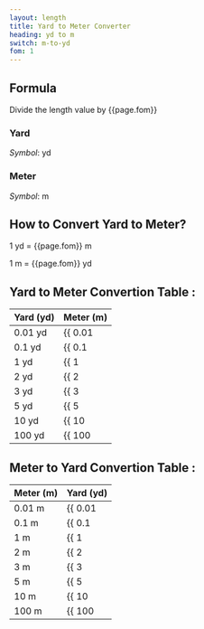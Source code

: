 ```yaml
---
layout: length
title: Yard to Meter Converter
heading: yd to m
switch: m-to-yd
fom: 1
---
```


## Formula
Divide the length value by {{page.fom}}

### Yard
*Symbol*: yd

### Meter
*Symbol*: m

## How to Convert Yard to Meter?
1 yd = {{page.fom}} m

1 m = {{page.fom}} yd

## Yard to Meter Convertion Table :

| Yard (yd) | Meter (m) |
| ---- | ---- |
| 0.01 yd | {{ 0.01 | divided_by: page.fom | round: 5 }} m |
| 0.1 yd | {{ 0.1 | divided_by: page.fom | round: 5 }} m |
| 1 yd | {{ 1 | divided_by: page.fom | round: 5 }} m |
| 2 yd | {{ 2 | divided_by: page.fom | round: 5 }} m |
| 3 yd | {{ 3 | divided_by: page.fom | round: 5 }} m |
| 5 yd | {{ 5 | divided_by: page.fom | round: 5 }} m |
| 10 yd | {{ 10 | divided_by: page.fom | round: 5 }} m |
| 100 yd | {{ 100 | divided_by: page.fom | round: 5 }} m |

## Meter to Yard Convertion Table :

| Meter (m) | Yard (yd) |
| ---- | ---- |
| 0.01 m | {{ 0.01 | times: page.fom | round: 5 }} yd |
| 0.1 m | {{ 0.1 | times: page.fom | round: 5 }} yd |
| 1 m | {{ 1 | times: page.fom | round: 5 }} yd |
| 2 m | {{ 2 | times: page.fom | round: 5 }} yd |
| 3 m | {{ 3 | times: page.fom | round: 5 }} yd |
| 5 m | {{ 5 | times: page.fom | round: 5 }} yd |
| 10 m | {{ 10 | times: page.fom | round: 5 }} yd |
| 100 m | {{ 100 | times: page.fom | round: 5 }} yd |

<script>
selectInput[6].selected = true
selectOutput[7].selected = true
</script>
